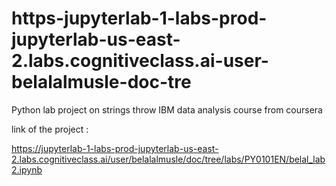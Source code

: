 # https-jupyterlab-1-labs-prod-jupyterlab-us-east-2.labs.cognitiveclass.ai-user-belalalmusle-doc-tre
Python lab project on strings throw IBM data analysis course from coursera 


link of the project :

https://jupyterlab-1-labs-prod-jupyterlab-us-east-2.labs.cognitiveclass.ai/user/belalalmusle/doc/tree/labs/PY0101EN/belal_lab2.ipynb
